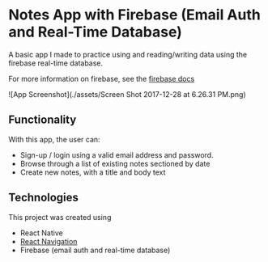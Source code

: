 # Notes App with Firebase (Email Auth and Real-Time Database)

A basic app I made to practice using and reading/writing data using the firebase real-time database.

For more information on firebase, see the [firebase docs](https://firebase.google.com/docs/)

![App Screenshot](./assets/Screen Shot 2017-12-28 at 6.26.31 PM.png)

## Functionality

With this app, the user can:

* Sign-up / login using a valid email address and password.
* Browse through a list of existing notes sectioned by date
* Create new notes, with a title and body text

## Technologies

This project was created using

* React Native
* [React Navigation](https://github.com/react-navigation/react-navigation)
* Firebase (email auth and real-time database)
